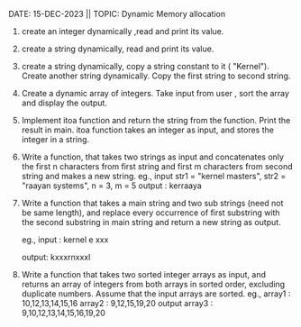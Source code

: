 DATE: 15-DEC-2023 || TOPIC: Dynamic Memory allocation

1. create an integer dynamically ,read and print its value.

2. create a string dynamically, read and print its value.

3. create a string dynamically, copy a string constant to it ( "Kernel"). Create another string dynamically. Copy the first string to second string.

4. Create a dynamic array of integers. Take input from user , sort the array and display the output.

5. Implement itoa function and return the string from the function. Print the result in main. itoa function takes an integer as input, and stores the integer in a string.

6. Write a function, that takes two strings as input and concatenates only the first n characters from first string and first m characters from second string and makes a new string.
eg., input str1 = "kernel masters", str2 = "raayan systems", n = 3, m = 5
output : kerraaya

7. Write a function that takes a main string and two sub strings (need not be same length), and replace every occurrence of first substring with the second substring in main string and return a new string as output.

	eg., input : kernel  e   xxx
	
	output: kxxxrnxxxl

8. Write a function that takes two sorted integer arrays as input, and returns an array of integers from both arrays in sorted order, excluding duplicate numbers. 
	Assume that the input arrays are sorted.
	eg., array1 : 10,12,13,14,15,16
	array2 : 9,12,15,19,20
	output array3 : 9,10,12,13,14,15,16,19,20
